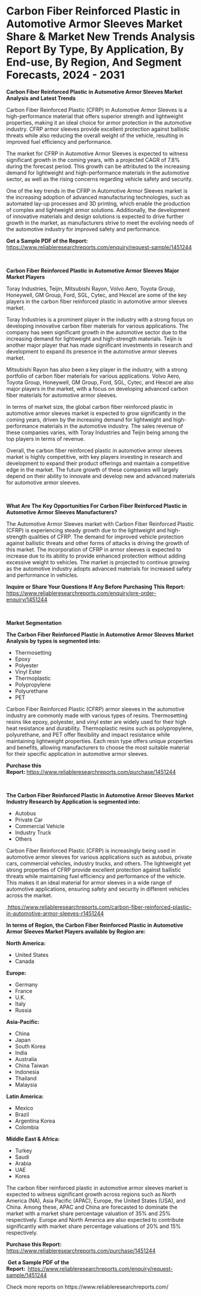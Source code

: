 <p><h1>Carbon Fiber Reinforced Plastic in Automotive Armor Sleeves Market Share & Market New Trends Analysis Report By Type, By Application, By End-use, By Region, And Segment Forecasts, 2024 - 2031</h1></p><p><strong>Carbon Fiber Reinforced Plastic in Automotive Armor Sleeves Market Analysis and Latest Trends</strong></p>
<p><p>Carbon Fiber Reinforced Plastic (CFRP) in Automotive Armor Sleeves is a high-performance material that offers superior strength and lightweight properties, making it an ideal choice for armor protection in the automotive industry. CFRP armor sleeves provide excellent protection against ballistic threats while also reducing the overall weight of the vehicle, resulting in improved fuel efficiency and performance.</p><p>The market for CFRP in Automotive Armor Sleeves is expected to witness significant growth in the coming years, with a projected CAGR of 7.8% during the forecast period. This growth can be attributed to the increasing demand for lightweight and high-performance materials in the automotive sector, as well as the rising concerns regarding vehicle safety and security.</p><p>One of the key trends in the CFRP in Automotive Armor Sleeves market is the increasing adoption of advanced manufacturing technologies, such as automated lay-up processes and 3D printing, which enable the production of complex and lightweight armor solutions. Additionally, the development of innovative materials and design solutions is expected to drive further growth in the market, as manufacturers strive to meet the evolving needs of the automotive industry for improved safety and performance.</p></p>
<p><strong>Get a Sample PDF of the Report:&nbsp;</strong> <a href="https://www.reliableresearchreports.com/enquiry/request-sample/1451244">https://www.reliableresearchreports.com/enquiry/request-sample/1451244</a></p>
<p>&nbsp;</p>
<p><strong>Carbon Fiber Reinforced Plastic in Automotive Armor Sleeves Major Market Players</strong></p>
<p><p>Toray Industries, Teijin, Mitsubishi Rayon, Volvo Aero, Toyota Group, Honeywell, GM Group, Ford, SGL, Cytec, and Hexcel are some of the key players in the carbon fiber reinforced plastic in automotive armor sleeves market. </p><p>Toray Industries is a prominent player in the industry with a strong focus on developing innovative carbon fiber materials for various applications. The company has seen significant growth in the automotive sector due to the increasing demand for lightweight and high-strength materials. Teijin is another major player that has made significant investments in research and development to expand its presence in the automotive armor sleeves market. </p><p>Mitsubishi Rayon has also been a key player in the industry, with a strong portfolio of carbon fiber materials for various applications. Volvo Aero, Toyota Group, Honeywell, GM Group, Ford, SGL, Cytec, and Hexcel are also major players in the market, with a focus on developing advanced carbon fiber materials for automotive armor sleeves.</p><p>In terms of market size, the global carbon fiber reinforced plastic in automotive armor sleeves market is expected to grow significantly in the coming years, driven by the increasing demand for lightweight and high-performance materials in the automotive industry. The sales revenue of these companies varies, with Toray Industries and Teijin being among the top players in terms of revenue.</p><p>Overall, the carbon fiber reinforced plastic in automotive armor sleeves market is highly competitive, with key players investing in research and development to expand their product offerings and maintain a competitive edge in the market. The future growth of these companies will largely depend on their ability to innovate and develop new and advanced materials for automotive armor sleeves.</p></p>
<p>&nbsp;</p>
<p><strong>What Are The Key Opportunities For Carbon Fiber Reinforced Plastic in Automotive Armor Sleeves Manufacturers?</strong></p>
<p><p>The Automotive Armor Sleeves market with Carbon Fiber Reinforced Plastic (CFRP) is experiencing steady growth due to the lightweight and high-strength qualities of CFRP. The demand for improved vehicle protection against ballistic threats and other forms of attacks is driving the growth of this market. The incorporation of CFRP in armor sleeves is expected to increase due to its ability to provide enhanced protection without adding excessive weight to vehicles. The market is projected to continue growing as the automotive industry adopts advanced materials for increased safety and performance in vehicles.</p></p>
<p><strong>Inquire or Share Your Questions If Any Before Purchasing This Report:</strong> <a href="https://www.reliableresearchreports.com/enquiry/pre-order-enquiry/1451244">https://www.reliableresearchreports.com/enquiry/pre-order-enquiry/1451244</a></p>
<p>&nbsp;</p>
<p><strong>Market Segmentation</strong></p>
<p><strong>The Carbon Fiber Reinforced Plastic in Automotive Armor Sleeves Market Analysis by types is segmented into:</strong></p>
<p><ul><li>Thermosetting</li><li>Epoxy</li><li>Polyester</li><li>Vinyl Ester</li><li>Thermoplastic</li><li>Polypropylene</li><li>Polyurethane</li><li>PET</li></ul></p>
<p><p>Carbon Fiber Reinforced Plastic (CFRP) armor sleeves in the automotive industry are commonly made with various types of resins. Thermosetting resins like epoxy, polyester, and vinyl ester are widely used for their high heat resistance and durability. Thermoplastic resins such as polypropylene, polyurethane, and PET offer flexibility and impact resistance while maintaining lightweight properties. Each resin type offers unique properties and benefits, allowing manufacturers to choose the most suitable material for their specific application in automotive armor sleeves.</p></p>
<p><strong>Purchase this Report:&nbsp;</strong><a href="https://www.reliableresearchreports.com/purchase/1451244">https://www.reliableresearchreports.com/purchase/1451244</a></p>
<p>&nbsp;</p>
<p><strong>The Carbon Fiber Reinforced Plastic in Automotive Armor Sleeves Market Industry Research by Application is segmented into:</strong></p>
<p><ul><li>Autobus</li><li>Private Car</li><li>Commercial Vehicle</li><li>Industry Truck</li><li>Others</li></ul></p>
<p><p>Carbon Fiber Reinforced Plastic (CFRP) is increasingly being used in automotive armor sleeves for various applications such as autobus, private cars, commercial vehicles, industry trucks, and others. The lightweight yet strong properties of CFRP provide excellent protection against ballistic threats while maintaining fuel efficiency and performance of the vehicle. This makes it an ideal material for armor sleeves in a wide range of automotive applications, ensuring safety and security in different vehicles across the market.</p></p>
<p><a href="https://www.reliableresearchreports.com/carbon-fiber-reinforced-plastic-in-automotive-armor-sleeves-r1451244">&nbsp;https://www.reliableresearchreports.com/carbon-fiber-reinforced-plastic-in-automotive-armor-sleeves-r1451244</a></p>
<p><strong>In terms of Region, the Carbon Fiber Reinforced Plastic in Automotive Armor Sleeves Market Players available by Region are:</strong></p>
<p>
    <p> <strong> North America: </strong>
        <ul>
            <li>United States</li>
            <li>Canada</li>
        </ul>
        </p> 
    <p> <strong> Europe: </strong>
        <ul>
            <li>Germany</li>
            <li>France</li>
            <li>U.K.</li>
            <li>Italy</li>
            <li>Russia</li>
        </ul>
        </p> 
    <p> <strong> Asia-Pacific: </strong>
        <ul>
            <li>China</li>
            <li>Japan</li>
            <li>South Korea</li>
            <li>India</li>
            <li>Australia</li>
            <li>China Taiwan</li>
            <li>Indonesia</li>
            <li>Thailand</li>
            <li>Malaysia</li>
        </ul>
        </p> 
    <p> <strong> Latin America: </strong>
        <ul>
            <li>Mexico</li>
            <li>Brazil</li>
            <li>Argentina Korea</li>
            <li>Colombia</li>
        </ul>
        </p> 
    <p> <strong> Middle East & Africa: </strong>
        <ul>
            <li>Turkey</li>
            <li>Saudi</li>
            <li>Arabia</li>
            <li>UAE</li>
            <li>Korea</li>
        </ul>
    </p>
    </p>
<p><p>The carbon fiber reinforced plastic in automotive armor sleeves market is expected to witness significant growth across regions such as North America (NA), Asia Pacific (APAC), Europe, the United States (USA), and China. Among these, APAC and China are forecasted to dominate the market with a market share percentage valuation of 35% and 25% respectively. Europe and North America are also expected to contribute significantly with market share percentage valuations of 20% and 15% respectively.</p></p>
<p><strong>Purchase this Report: </strong><a href="https://www.reliableresearchreports.com/purchase/1451244">https://www.reliableresearchreports.com/purchase/1451244</a></p>
<p>&nbsp;<strong>Get a Sample PDF of the Report:&nbsp;&nbsp;</strong><a href="https://www.reliableresearchreports.com/enquiry/request-sample/1451244">https://www.reliableresearchreports.com/enquiry/request-sample/1451244</a></p>
<p><strong></strong></p>
<p>Check more reports on https://www.reliableresearchreports.com/</p>
